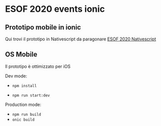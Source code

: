 # ESOF 2020 events ionic
## Prototipo mobile in ionic
Qui trovi il prototipo in Nativescript da paragonare [ESOF 2020 Nativescript](https://github.com/webnicola/esof-events-nativescript)

## OS Mobile
Il prototipo è ottimizzato per iOS

Dev mode:

* `npm install`

* `npm run start:dev`

Production mode:
* `npm run build`
* `onic build`
